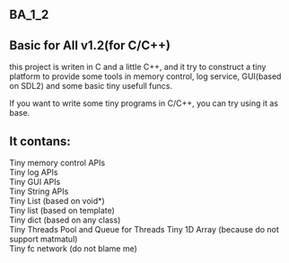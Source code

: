 ## BA_1_2
Basic for All v1.2(for C/C++)
-
this project is writen in C and a little C++, 
and it try to construct a tiny platform to provide some tools in
memory control, log service, GUI(based on SDL2) and some basic tiny usefull funcs.

If you want to write some tiny programs in C/C++, you can try using it as base.

It contans:
-
Tiny memory control APIs  
Tiny log APIs  
Tiny GUI APIs  
Tiny String APIs  
Tiny List (based on void*)  
Tiny list (based on template)  
Tiny dict (based on any class)  
Tiny Threads Pool and Queue for Threads 
Tiny 1D Array (because do not support matmatul)  
Tiny fc network (do not blame me)  
